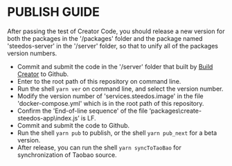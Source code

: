 # PUBLISH GUIDE

After passing the test of Creator Code, you should release a new version for both the packages in the '/packages' folder and the package named 'steedos-server' in the '/server' folder, so that to unify all of the packages version numbers.

- Commit and submit the code in the '/server' folder that built by [Build Creator](./CONTRIBUTING.md#build-creator) to Github.
- Enter to the root path of this repository on command line.
- Run the shell `yarn ver` on command line, and select the version number.
- Modify the version number of 'services.steedos.image' in the file 'docker-compose.yml' which is in the root path of this repository.
- Confirm the 'End-of-line sequence' of the file ‘packages\create-steedos-app\index.js’ is LF.
- Commit and submit the code to Github.
- Run the shell `yarn pub` to publish, or the shell `yarn pub_next` for a beta version.
- After release, you can run the shell `yarn syncToTaoBao` for synchronization of Taobao source.
